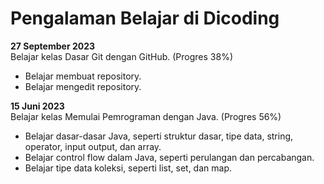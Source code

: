 # Pengalaman Belajar di Dicoding

**27 September 2023**<br>
Belajar kelas Dasar Git dengan GitHub. (Progres 38%)
* Belajar membuat repository.
* Belajar mengedit repository.

**15 Juni 2023**<br>
Belajar kelas Memulai Pemrograman dengan Java. (Progres 56%)
* Belajar dasar-dasar Java, seperti struktur dasar, tipe data, string, operator, input output, dan array.
* Belajar control flow dalam Java, seperti perulangan dan percabangan.
* Belajar tipe data koleksi, seperti list, set, dan map.
